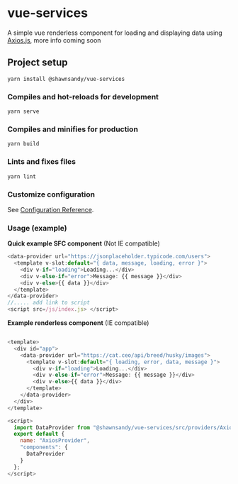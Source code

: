 # vue-services

A simple vue renderless component for loading and displaying data using [Axios.js](https://github.com/axios/axios), more info coming soon

## Project setup

```
yarn install @shawnsandy/vue-services
```

### Compiles and hot-reloads for development

```
yarn serve
```

### Compiles and minifies for production

```
yarn build
```

### Lints and fixes files

```
yarn lint
```

### Customize configuration

See [Configuration Reference](https://cli.vuejs.org/config/).

### Usage (example)

**Quick example SFC component** (Not IE compatible)

```js
<data-provider url="https://jsonplaceholder.typicode.com/users">
  <template v-slot:default="{ data, message, loading, error }">
    <div v-if="loading">Loading...</div>
    <div v-else-if="error">Message: {{ message }}</div>
    <div v-else>{{ data }}</div>
  </template>
</data-provider>
//..... add link to script
<script src=/js/index.js> </script>

```

**Example renderless component** (IE compatible)

```js

<template>
  <div id="app">
    <data-provider url="https://cat.ceo/api/breed/husky/images">
      <template v-slot:default="{ loading, error, data, message }">
        <div v-if="loading">Loading...</div>
        <div v-else-if="error">Message: {{ message }}</div>
        <div v-else>{{ data }}</div>
      </template>
    </data-provider>
  </div>
</template>

<script>
  import DataProvider from "@shawnsandy/vue-services/src/providers/Axios";
  export default {
    name: "AxiosProvider",
    "components": {
      DataProvider
    }
  };
</script>

```
